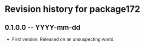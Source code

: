 # Revision history for package172

## 0.1.0.0 -- YYYY-mm-dd

* First version. Released on an unsuspecting world.
